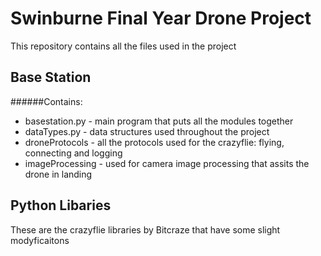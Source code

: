 # Swinburne Final Year Drone Project

This repository contains all the files used in the project

## Base Station 
######Contains:
- basestation.py - main program that puts all the modules together
- dataTypes.py - data structures used throughout the project
- droneProtocols - all the protocols used for the crazyflie: flying, connecting and logging
- imageProcessing - used for camera image processing that assits the drone in landing

## Python Libaries
These are the crazyflie libraries by Bitcraze that have some slight modyficaitons